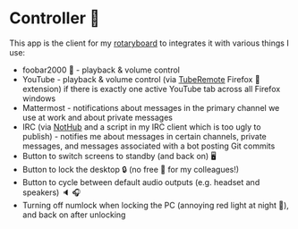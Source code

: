 # Controller 🚨

This app is the client for my [rotaryboard][rotaryboard] to integrates it with various things I use:

- foobar2000 🎵 - playback & volume control
- YouTube - playback & volume control (via [TubeRemote][tuberemote] Firefox 🦊 extension) if there is exactly
  one active YouTube tab across all Firefox windows
- Mattermost - notifications about messages in the primary channel we use at work and about private messages
- IRC (via [NotHub][nothub] and a script in my IRC client which is too ugly to publish) - notifies me about
  messages in certain channels, private messages, and messages associated with a bot posting Git commits
- Button to switch screens to standby (and back on) 🖥
- Button to lock the desktop 🔒 (no free 🥐 for my colleagues!)
- Button to cycle between default audio outputs (e.g. headset and speakers) 🔈 🎧
- Turning off numlock when locking the PC (annoying red light at night 🌙), and back on after unlocking

[rotaryboard]: https://github.com/ThiefMaster/rotaryboard/
[nothub]: https://github.com/ThiefMaster/nothub/
[tuberemote]: https://github.com/ThiefMaster/tuberemote/
